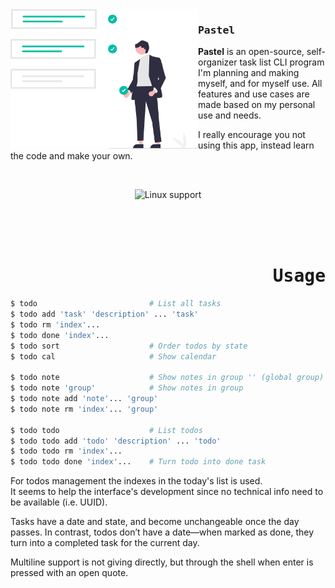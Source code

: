 <img width=300 align=left src='docs/undraw_project_completed.svg'>
<div>

### <samp>Pastel

**Pastel** is an open-source, self-organizer task list CLI program
I'm planning and making myself, and for myself use. All features
and use cases are made based on my personal use and needs.

I really encourage you not using this app, instead
learn the code and make your own.
</div>

<br>
<div align=center>

![Linux support](https://img.shields.io/badge/Linux-%23.svg?style=for-the-badge&logo=linux&logoColor=2f2e41&label=support&labelColor=00bfa6&color=f1f1f1)
</div>

<br>
<br>
<br>
<div align=right>

# <samp>Usage
</div>

```sh
$ todo                         # List all tasks
$ todo add 'task' 'description' ... 'task'
$ todo rm 'index'...
$ todo done 'index'...
$ todo sort                    # Order todos by state
$ todo cal                     # Show calendar

$ todo note                    # Show notes in group '' (global group)
$ todo note 'group'            # Show notes in group
$ todo note add 'note'... 'group'
$ todo note rm 'index'... 'group'

$ todo todo                    # List todos
$ todo todo add 'todo' 'description' ... 'todo'
$ todo todo rm 'index'...
$ todo todo done 'index'...    # Turn todo into done task
```

For todos management the indexes in the today's list is used.  
It seems to help the interface's development since no technical info need to be available (i.e. UUID).

Tasks have a date and state, and become unchangeable once the day passes. In contrast,
todos don’t have a date—when marked as done, they turn into a completed task for the current day.

Multiline support is not giving directly, but through the shell when enter is pressed with an open quote.
